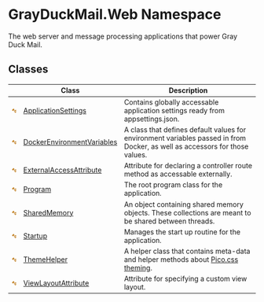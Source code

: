GrayDuckMail.Web Namespace
==========================
The web server and message processing applications that power Gray Duck Mail.


Classes
-------

|                 | Class                           | Description                                                                                                                 |
| --------------- | ------------------------------- | --------------------------------------------------------------------------------------------------------------------------- |
| ![Public class] | [ApplicationSettings][1]        | Contains globally accessable application settings ready from appsettings.json.                                              |
| ![Public class] | [DockerEnvironmentVariables][2] | A class that defines default values for environment variables passed in from Docker, as well as accessors for those values. |
| ![Public class] | [ExternalAccessAttribute][3]    | Attribute for declaring a controller route method as accessable externally.                                                 |
| ![Public class] | [Program][4]                    | The root program class for the application.                                                                                 |
| ![Public class] | [SharedMemory][5]               | An object containing shared memory objects. These collections are meant to be shared between threads.                       |
| ![Public class] | [Startup][6]                    | Manages the start up routine for the application.                                                                           |
| ![Public class] | [ThemeHelper][7]                | A helper class that contains meta-data and helper methods about [Pico.css theming][8].                                      |
| ![Public class] | [ViewLayoutAttribute][9]        | Attribute for specifying a custom view layout.                                                                              |

[1]: ApplicationSettings/README.md
[2]: DockerEnvironmentVariables/README.md
[3]: ExternalAccessAttribute/README.md
[4]: Program/README.md
[5]: SharedMemory/README.md
[6]: Startup/README.md
[7]: ThemeHelper/README.md
[8]: https://picocss.com/docs/themes.html
[9]: ViewLayoutAttribute/README.md
[Public class]: ../icons/pubclass.svg "Public class"